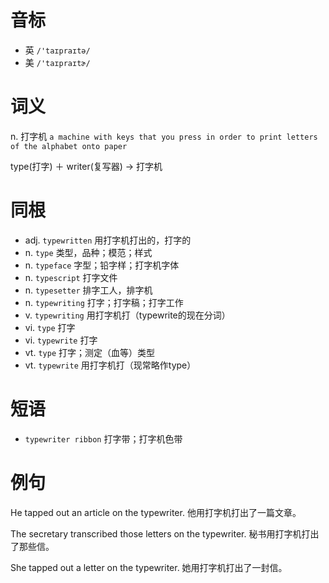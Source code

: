 # 音标

- 英 `/'taɪpraɪtə/`
- 美 `/'taɪpraɪtɚ/`

# 词义

n. 打字机
`a machine with keys that you press in order to print letters of the alphabet onto paper`



type(打字) ＋ writer(复写器) → 打字机

# 同根

- adj. `typewritten` 用打字机打出的，打字的
- n. `type` 类型，品种；模范；样式
- n. `typeface` 字型；铅字样；打字机字体
- n. `typescript` 打字文件
- n. `typesetter` 排字工人，排字机
- n. `typewriting` 打字；打字稿；打字工作
- v. `typewriting` 用打字机打（typewrite的现在分词）
- vi. `type` 打字
- vi. `typewrite` 打字
- vt. `type` 打字；测定（血等）类型
- vt. `typewrite` 用打字机打（现常略作type）

# 短语

- `typewriter ribbon` 打字带；打字机色带

# 例句

He tapped out an article on the typewriter.
他用打字机打出了一篇文章。

The secretary transcribed those letters on the typewriter.
秘书用打字机打出了那些信。

She tapped out a letter on the typewriter.
她用打字机打出了一封信。


